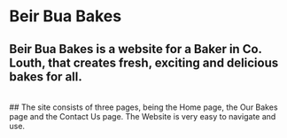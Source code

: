 # Beir Bua Bakes
## Beir Bua Bakes is a website for a Baker in Co. Louth, that creates fresh, exciting and delicious bakes for all. 
<br>
## The site consists of three pages, being the Home page, the Our Bakes page and the Contact Us page. The Website is very easy to navigate and use. 